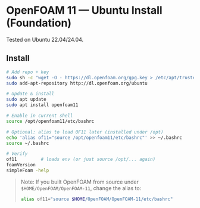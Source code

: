 # OpenFOAM 11 — Ubuntu Install (Foundation)

Tested on Ubuntu 22.04/24.04.

## Install

```bash
# Add repo + key
sudo sh -c "wget -O - https://dl.openfoam.org/gpg.key > /etc/apt/trusted.gpg.d/openfoam.asc"
sudo add-apt-repository http://dl.openfoam.org/ubuntu

# Update & install
sudo apt update
sudo apt install openfoam11

# Enable in current shell
source /opt/openfoam11/etc/bashrc

# Optional: alias to load OF11 later (installed under /opt)
echo 'alias of11="source /opt/openfoam11/etc/bashrc"' >> ~/.bashrc
source ~/.bashrc

# Verify
of11         # loads env (or just source /opt/... again)
foamVersion
simpleFoam -help
```

> Note: If you built OpenFOAM from source under `$HOME/OpenFOAM/OpenFOAM-11`, change the alias to:
> ```bash
> alias of11="source $HOME/OpenFOAM/OpenFOAM-11/etc/bashrc"
> ```
